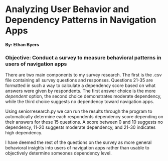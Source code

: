 # Analyzing User Behavior and Dependency Patterns in Navigation Apps 

**By: Ethan Byers**

### Objective: Conduct a survey to measure behavioral patterns in users of navigation apps

There are two main components to my survey research. The first is the .csv file containing all survey questions and responses.
Questions 21-35 are formatted in such a way to calculate a dependency score based on what answers were given by respondents.
The first answer choice is the more *dependent* option, the second choice demonstrates moderate dependency, while the third choice suggests no dependency toward navigation apps.

Using seniorresearch.py we can run the results through the program to automatically determine each respondents dependency score depending on their answers for these 15 questions.
A score between 0 and 10 suggests no dependency, 11-20 suggests moderate dependency, and 21-30 indicates high dependency.

I have deemed the rest of the questions on the survey as more general behavioral insights into users of navigation apps rather than usable to objectively determine someones dependency level.
 
